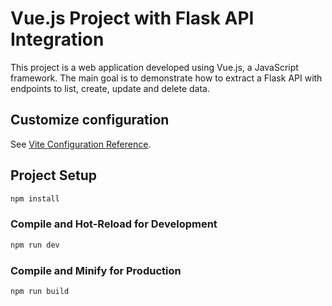 # Vue.js Project with Flask API Integration

This project is a web application developed using Vue.js, a JavaScript framework. The main goal is to demonstrate how to extract a Flask API with endpoints to list, create, update and delete data.

## Customize configuration

See [Vite Configuration Reference](https://vitejs.dev/config/).

## Project Setup

```sh
npm install
```

### Compile and Hot-Reload for Development

```sh
npm run dev
```

### Compile and Minify for Production

```sh
npm run build
```
